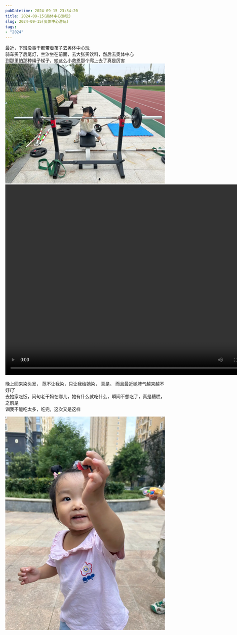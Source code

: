 ```yaml
---
pubDatetime: 2024-09-15 23:34:20
title: 2024-09-15(奥体中心游玩)
slug: 2024-09-15(奥体中心游玩)
tags:
- "2024"
---
```


最近，下班没事干都带着孩子去奥体中心玩  
骑车买了后尾灯，兰汐坐在前面，去大张买饮料，然后去奥体中心  
到那里怕那种绳子梯子，她这么小救恩那个爬上去了真是厉害  
![image](../../../../public/img/2024/2024-09-15-e45f3052-1417-405a-923d-b67359c149ac.webp)  
<video src="https://pub-4232cd0528364004a537285f400807bf.r2.dev/2024/86e75136-3d59-407b-85c4-75aaaaec2fef  .mov" autoplay="false" controls="controls" width="800" height="600"/></video>
  
晚上回来染头发， 范不让我染，只让我给她染， 真是。 而且最近她脾气越来越不好i了  
去她家吃饭，问句老干妈在哪儿，她有什么就吃什么，瞬间不想吃了，真是糟糕，之前是  
训我不能吃太多，吃完，这次又是这样  
  
![image](../../../../public/img/2024/2024-09-15-0d171d7e-d0fc-4bf5-8cf8-2ce2a1ea5ca9.webp)  
